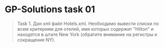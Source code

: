 # GP-Solutions task 01
>Task 1. Дан xml файл Hotels.xml. Необходимо вывести списки по всем критериям для отелей, имя которых содержит "Hilton" и находятся в штате New York (обратите внимание на регистры и сокращение NY).
